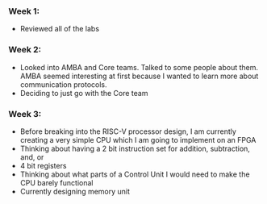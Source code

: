 ### **Week 1**:
- Reviewed all of the labs

### **Week 2**:
- Looked into AMBA and Core teams. Talked to some people about them. AMBA seemed interesting at first because I wanted to learn more about communication protocols.
- Deciding to just go with the Core team

### **Week 3**:
- Before breaking into the RISC-V processor design, I am currently creating a very simple CPU which I am going to implement on an FPGA
- Thinking about having a 2 bit instruction set for addition, subtraction, and, or
- 4 bit registers
- Thinking about what parts of a Control Unit I would need to make the CPU barely functional
- Currently designing memory unit
